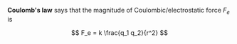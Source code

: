 **Coulomb's law** says that the magnitude of Coulombic/electrostatic force $F_e$ is

$$
F_e = k \frac{q_1 q_2}{r^2}
$$